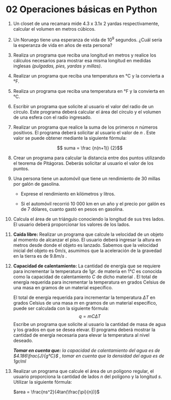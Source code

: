 # 02 Operaciones básicas en Python



1. Un closet de una recamara mide 4.3 x 3.1x 2 yardas respectivamente, calcular el volumen en metros cúbicos.

   

2. Un Noruego tiene una esperanza de vida de $10^9$ segundos. ¿Cuál sería la esperanza de vida en años de esta persona?

   

3. Realiza un programa que reciba una longitud en metros y realice los cálculos necesarios para mostrar esa misma longitud en medidas inglesas _(pulgadas, pies, yardas y millas)_.

   

4. Realizar un programa que reciba una temperatura en °C y la convierta a °F.

   

5. Realiza un programa que reciba una temperatura en °F y la convierta en °C.

   

6. Escribir un programa que solicite al usuario el valor del radio de un círculo. Este programa deberá calcular el área del círculo y el volumen de una esfera con el radio ingresado.

   

7. Realizar un programa que realice la suma de los primeros $n$ números positivos. El programa deberá solicitar al usuario el valor de $n$ . Este valor se puede obtener mediante la siguiente fórmula:

   $$  suma = \frac {n(n+1)} {2}$$

   

8. Crear un programa para calcular la distancia entre dos puntos utilizando el teorema de Pitágoras. Deberás solicitar al usuario el valor de los puntos.

   

9. Una persona tiene un automóvil que tiene un rendimiento de 30 millas por galón de gasolina.

   * Exprese el rendimiento en kilómetros y litros.

   * Si el automóvil recorrió 10 000 km en un año y el precio por galón es de 7 dólares, cuanto gastó en pesos en gasolina.

     

10.  Calcula el área de un triángulo conociendo la longitud de sus tres lados. El usuario deberá proporcionar los valores de los lados.

    

11. **Caída libre:** Realizar un programa que calcule la velocidad de un objeto al momento de alcanzar el piso. El usuario deberá ingresar la altura en metros desde donde el objeto es lanzado. Sabemos que la velocidad inicial del objeto es $0 m/s$, asumimos que la aceleración de la gravedad en la tierra es de $9.8m/s$ .

    

12. **Capacidad de calentamiento:** La cantidad de energía que se requiere para incrementar la temperatura de $1gr.$ de materia en $1°C$ es conocida como la capacidad de calentamiento $C$ de dicho material . El total de energía requerida para incrementar la temperatura en grados Celsius de una masa en gramos de un material específico.

    El total de energía requerida para incrementar la temperatura $\Delta T$ en grados Celsius de una masa $m$ en gramos de un material específico, puede ser calculada con la siguiente fórmula:
    $$
    q = mC\Delta T
    $$
    Escribe un programa que solicite al usuario la cantidad de masa de agua y los grados en que se desea elevar. El programa deberá mostrar la cantidad de energía necesaria para elevar la temperatura al nivel deseado.

    

    _**Tomar en cuenta que:** la capacidad de calentamiento del agua es de $4.186\frac{J}{g°C}$ , tomar en cuenta que la densidad del agua es de $1gr/ml$_

    

13. Realizar un programa que calcule el área de un polígono regular, el usuario proporciona la cantidad de lados $n$ del polígono y la longitud $s$. Utilizar la siguiente fórmula:

    $area = \frac{ns^2}{4tan(\frac{\pi}{n})}$

